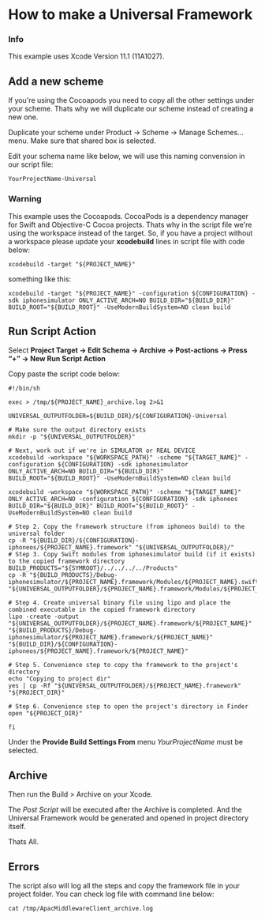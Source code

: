# How to make a Universal Framework

### Info

This example uses Xcode Version 11.1 (11A1027).

## Add a new scheme

If you're using the Cocoapods you need to copy all the other settings under your scheme. Thats why we will duplicate our scheme instead of creating a new one.

Duplicate your scheme under Product → Scheme → Manage Schemes... menu. Make sure that shared box is selected.

Edit your schema name like below, we will use this naming convension in our script file:

```
YourProjectName-Universal
```

### Warning
This example uses the Cocoapods. CocoaPods is a dependency manager for Swift and Objective-C Cocoa projects. Thats why in the script file we're using the workspace instead of the target. So, if you have a project without a workspace please update your **xcodebuild** lines in script file with code below:

```
xcodebuild -target "${PROJECT_NAME}" 
```

something like this:

```
xcodebuild -target "${PROJECT_NAME}" -configuration ${CONFIGURATION} -sdk iphonesimulator ONLY_ACTIVE_ARCH=NO BUILD_DIR="${BUILD_DIR}" BUILD_ROOT="${BUILD_ROOT}" -UseModernBuildSystem=NO clean build
```

## Run Script Action

Select **Project Target → Edit Schema → Archive → Post-actions → Press “+” → New Run Script Action**

Copy paste the script code below:

```
#!/bin/sh

exec > /tmp/${PROJECT_NAME}_archive.log 2>&1

UNIVERSAL_OUTPUTFOLDER=${BUILD_DIR}/${CONFIGURATION}-Universal

# Make sure the output directory exists
mkdir -p "${UNIVERSAL_OUTPUTFOLDER}"

# Next, work out if we're in SIMULATOR or REAL DEVICE
xcodebuild -workspace "${WORKSPACE_PATH}" -scheme "${TARGET_NAME}" -configuration ${CONFIGURATION} -sdk iphonesimulator ONLY_ACTIVE_ARCH=NO BUILD_DIR="${BUILD_DIR}" BUILD_ROOT="${BUILD_ROOT}" -UseModernBuildSystem=NO clean build

xcodebuild -workspace "${WORKSPACE_PATH}" -scheme "${TARGET_NAME}" ONLY_ACTIVE_ARCH=NO -configuration ${CONFIGURATION} -sdk iphoneos  BUILD_DIR="${BUILD_DIR}" BUILD_ROOT="${BUILD_ROOT}" -UseModernBuildSystem=NO clean build

# Step 2. Copy the framework structure (from iphoneos build) to the universal folder
cp -R "${BUILD_DIR}/${CONFIGURATION}-iphoneos/${PROJECT_NAME}.framework" "${UNIVERSAL_OUTPUTFOLDER}/"
# Step 3. Copy Swift modules from iphonesimulator build (if it exists) to the copied framework directory
BUILD_PRODUCTS="${SYMROOT}/../../../../Products"
cp -R "${BUILD_PRODUCTS}/Debug-iphonesimulator/${PROJECT_NAME}.framework/Modules/${PROJECT_NAME}.swiftmodule/." "${UNIVERSAL_OUTPUTFOLDER}/${PROJECT_NAME}.framework/Modules/${PROJECT_NAME}.swiftmodule"

# Step 4. Create universal binary file using lipo and place the combined executable in the copied framework directory
lipo -create -output "${UNIVERSAL_OUTPUTFOLDER}/${PROJECT_NAME}.framework/${PROJECT_NAME}" "${BUILD_PRODUCTS}/Debug-iphonesimulator/${PROJECT_NAME}.framework/${PROJECT_NAME}" "${BUILD_DIR}/${CONFIGURATION}-iphoneos/${PROJECT_NAME}.framework/${PROJECT_NAME}"

# Step 5. Convenience step to copy the framework to the project's directory
echo "Copying to project dir"
yes | cp -Rf "${UNIVERSAL_OUTPUTFOLDER}/${PROJECT_NAME}.framework" "${PROJECT_DIR}"

# Step 6. Convenience step to open the project's directory in Finder
open "${PROJECT_DIR}"

fi
```

Under the **Provide Build Settings From** menu *YourProjectName* must be selected.

## Archive

Then run the Build > Archive on your Xcode.

The *Post Script* will be executed after the Archive is completed. And the Universal Framework would be generated and opened in project directory itself.

Thats All.

## Errors 

The script also will log all the steps and copy the framework file in your project folder. You can check log file with command line below:

```
cat /tmp/ApacMiddlewareClient_archive.log
```
